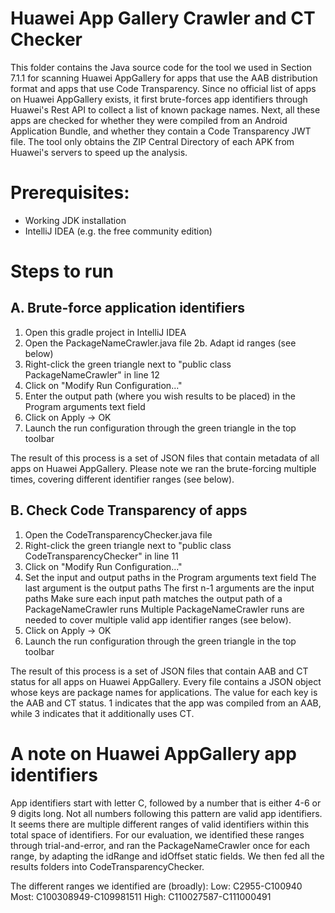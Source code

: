 # Huawei App Gallery Crawler and CT Checker
This folder contains the Java source code for the tool we used in Section 7.1.1 for scanning Huawei AppGallery for apps that use the AAB distribution format and apps that use Code Transparency. 
Since no official list of apps on Huawei AppGallery exists, it first brute-forces app identifiers through Huawei's Rest API to collect a list of known package names.
Next, all these apps are checked for whether they were compiled from an Android Application Bundle, and whether they contain a Code Transparency JWT file. The tool only obtains the ZIP Central Directory of each APK from Huawei's servers to speed up the analysis. 

# Prerequisites:
* Working JDK installation
* IntelliJ IDEA (e.g. the free community edition)

# Steps to run
## A. Brute-force application identifiers
1. Open this gradle project in IntelliJ IDEA
2. Open the PackageNameCrawler.java file
2b. Adapt id ranges (see below)
3. Right-click the green triangle next to "public class PackageNameCrawler" in line 12
4. Click on "Modify Run Configuration..."
5. Enter the output path (where you wish results to be placed) in the Program arguments text field
6. Click on Apply -> OK
7. Launch the run configuration through the green triangle in the top toolbar

The result of this process is a set of JSON files that contain metadata of all apps on Huawei AppGallery.
Please note we ran the brute-forcing multiple times, covering different identifier ranges (see below).

## B. Check Code Transparency of apps
1. Open the CodeTransparencyChecker.java file
2. Right-click the green triangle next to "public class CodeTransparencyChecker" in line 11
3. Click on "Modify Run Configuration..."
4. Set the input and output paths in the Program arguments text field
   The last argument is the output paths
   The first n-1 arguments are the input paths
   Make sure each input path matches the output path of a PackageNameCrawler runs
   Multiple PackageNameCrawler runs are needed to cover multiple valid app identifier ranges (see below).
5. Click on Apply -> OK
6. Launch the run configuration through the green triangle in the top toolbar

The result of this process is a set of JSON files that contain AAB and CT status for all apps on Huawei AppGallery.
Every file contains a JSON object whose keys are package names for applications. The value for each key is the AAB and CT status.
1 indicates that the app was compiled from an AAB, while 3 indicates that it additionally uses CT.

# A note on Huawei AppGallery app identifiers
App identifiers start with letter C, followed by a number that is either 4-6 or 9 digits long.
Not all numbers following this pattern are valid app identifiers.
It seems there are multiple different ranges of valid identifiers within this total space of identifiers.
For our evaluation, we identified these ranges through trial-and-error, and ran the PackageNameCrawler once for each range, 
by adapting the idRange and idOffset static fields. We then fed all the results folders into CodeTransparencyChecker.

The different ranges we identified are (broadly):
Low: C2955-C100940
Most: C100308949-C109981511
High: C110027587-C111000491

